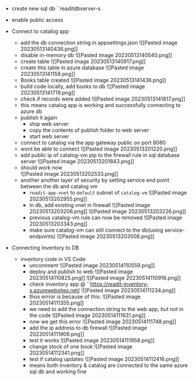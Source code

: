 - create new sql db ``readitdbserver-s
- enable public access 
- Connect to catalog app
	- add the db connection string in appsettings.json
	 ![[Pasted image 20230513140436.png]]
	- disable in-memory db
	 ![[Pasted image 20230513140540.png]]
	- create table
	 ![[Pasted image 20230513140917.png]]
	 - create this table in azure database	 ![[Pasted image 20230513141158.png]]
	 - Books table created
	 ![[Pasted image 20230513141436.png]]
	 - build code locally, add books to db
	 ![[Pasted image 20230513141719.png]]
	 - check if records were added
	 ![[Pasted image 20230513141817.png]]
	 - this means catalog app is working and successfully connecting to azure db
	 - publish it again
		 - stop web server
		 - copy the contents of publish folder to web server
		 - start web server
	 - connect to catalog via the app gateway public on port 8080
	 - wont be able to connect
	 ![[Pasted image 20230513201220.png]]
	 - add public ip of catalog-vm pip to the firewall rule in sql database server
	![[Pasted image 20230513201843.png]]
	- should work now	 
	 ![[Pasted image 20230513202533.png]]
	 - another another layer of security by setting service end point between the db and catalog vm
		 - ``readit-app-vnet`` to ``default`` subnet of ``catalog-vm``
		 ![[Pasted image 20230513202955.png]]
		 - in db, add existing vnet in firewall
		 ![[Pasted image 20230513203206.png]]
		 ![[Pasted image 20230513203226.png]]
		 - previous catalog-vm rule can now be removed
		 ![[Pasted image 20230513203343.png]]
		 - make sure catalog-vm can still connect to the db(using service-endpoints)
		 ![[Pasted image 20230513203508.png]]
	 
- Connecting Inventory to DB
	- inventory code in VS Code
		- uncomment
		![[Pasted image 20230514110559.png]]
		- deploy and publish to web
		![[Pasted image 20230514110825.png]]
		![[Pasted image 20230514110918.png]]
		- check inventory app @ ``https://readit-inventory-s.azurewebsites.net/
		![[Pasted image 20230514111234.png]]
		- thos errror is because of this:
		![[Pasted image 20230514111355.png]]
		- we need to add the connection string to the web app, but not in the code
		![[Pasted image 20230514111631.png]]
		- now we get this error
		![[Pasted image 20230514111748.png]]
		- add the ip address to db firewall
		![[Pasted image 20230514111906.png]]
		- test it works
		![[Pasted image 20230514111958.png]]
		- change stock of one book
		![[Pasted image 20230514112341.png]]
		- test if catalog updates
		![[Pasted image 20230514112416.png]]
		- means both inventory & catalog are connected to the same azure sql db  and working fine